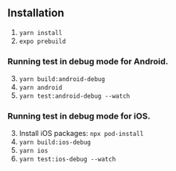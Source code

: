 ## Installation
1. `yarn install`
2. `expo prebuild`

### Running test in debug mode for Android. 
3. `yarn build:android-debug`
4. `yarn android`
5. `yarn test:android-debug --watch`

### Running test in debug mode for iOS.
3. Install iOS packages: `npx pod-install`
5. `yarn build:ios-debug`
6. `yarn ios`
7. `yarn test:ios-debug --watch`
